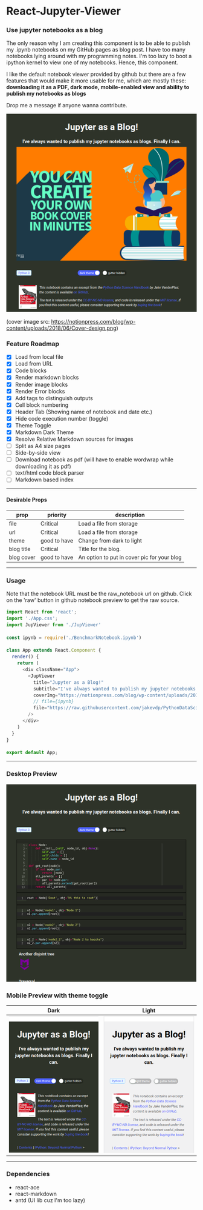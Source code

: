 # React-Jupyter-Viewer

### Use jupyter notebooks as a blog
The only reason why I am creating this component is to be able to publish my .ipynb notebooks on my GitHub pages as blog post. I have too many notebooks lying around with my programming notes.  I'm too lazy to boot a ipython kernel to view one of my notebooks. Hence, this component.

I like the default notebook viewer provided by github but there are a few features that would make it more usable for me, which are mostly these: **downloading it as a PDF, dark mode, mobile-enabled view and ability to publish my notebooks as blogs**

Drop me a message if anyone wanna contribute.

![alt text](/static/SupportCoverImages.png "Desktop")

(cover image src: https://notionpress.com/blog/wp-content/uploads/2018/06/Cover-design.png)

### Feature Roadmap

* [X] Load from local file
* [X] Load from URL
* [X] Code blocks
* [X] Render markdown blocks
* [X] Render image blocks
* [X] Render Error blocks
* [X] Add tags to distinguish outputs
* [X] Cell block numbering
* [X] Header Tab (Showing name of notebook and date etc.)
* [X] Hide code execution number (toggle)
* [X] Theme Toggle
* [X] Markdown Dark Theme
* [X] Resolve Relative Markdown sources for images
* [ ] Split as A4 size pages
* [ ] Side-by-side view
* [ ] Download notebook as pdf (will have to enable wordwrap while downloading it as pdf)
* [ ] text/html code block parser
* [ ] Markdown based index

----

#### Desirable Props

prop     | priority | description
---------|----------|-------------
file     | Critical | Load a file from storage  
url      | Critical | Load a file from storage
theme    | good to have| Change from dark to light
blog title| Critical | Title for the blog.
blog cover|good to have| An option to put in cover pic for your blog

---

### Usage
Note that the notebook URL must be the raw_notebook url on github. Click on the 'raw' button in github notebook preview to get the raw source.

```javascript
import React from 'react';
import './App.css';
import JupViewer from './JupViewer'

const ipynb = require('./BenchmarkNotebook.ipynb')

class App extends React.Component {
  render() {
    return (
      <div className="App">
        <JupViewer
          title="Jupyter as a Blog!"
          subtitle="I've always wanted to publish my jupyter notebooks as blogs. Finally I can."
          coverImg="https://notionpress.com/blog/wp-content/uploads/2018/06/Cover-design.png"
          // file={ipynb} 
          file="https://raw.githubusercontent.com/jakevdp/PythonDataScienceHandbook/master/notebooks/00.00-Preface.ipynb"
        />
      </div>
    )
  }
}

export default App;

```
---

### Desktop Preview
![alt text](/static/JupAsBlogDesk.png "Desktop")



### Mobile Preview with theme toggle
Dark|Light
----|----
![alt text](/static/../static/JupDarkMobile.png "Mobile")|![alt text](/static/../static/LightThemeMobile.png "Mobile")


---

### Dependencies
* react-ace
* react-markdown
* antd (UI lib cuz I'm too lazy)
